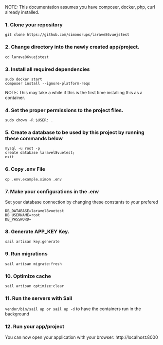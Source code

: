 
NOTE: This documentation assumes you have composer, docker, php, curl already installed.

### 1. Clone your repository

```git clone https://github.com/simonorups/larave86vuejstest```

### 2. Change directory into the newly created app/project.

```cd larave86vuejstest```

### 3. Install all required dependencies

```
sudo docker start
composer install --ignore-platform-reqs
```

NOTE: This may take a while if this is the first time installing this as a container.

### 4. Set the proper permissions to the project files.

```sudo chown -R $USER: .```


### 5. Create a database to be used by this project by running these commands below

```
mysql -u root -p
create database laravel8vuetest;
exit
```

### 6. Copy .env File 

```cp .env.example.simon .env```

### 7. Make your configurations in the .env

Set your database connection by changing these constants to your prefered 
```
DB_DATABASE=laravel8vuetest
DB_USERNAME=root
DB_PASSWORD=

```

### 8. Generate APP_KEY Key.

```sail artisan key:generate```

### 9. Run migrations

```sail artisan migrate:fresh```

### 10. Optimize cache

```sail artisan optimize:clear```

### 11. Run the servers with Sail 

```vendor/bin/sail up or sail up -d``` to have the containers run in the background

### 12. Run your app/project

You can now open your application with your browser: http://localhost:8000
